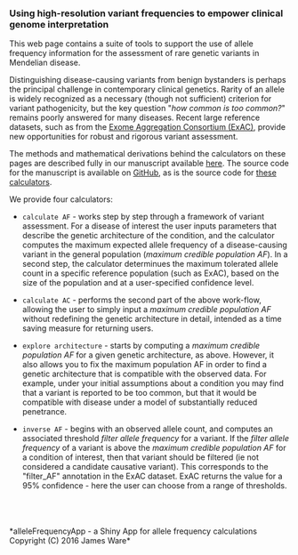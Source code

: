 ### Using high-resolution variant frequencies to empower clinical genome interpretation  

This web page contains a suite of tools to support the use of allele frequency information for the assessment of rare genetic variants in Mendelian disease.

Distinguishing disease-causing variants from benign bystanders is perhaps the principal challenge in contemporary clinical genetics. Rarity of an allele is widely recognized as a necessary (though not sufficient) criterion for variant pathogenicity, but the key question "*how common is too common?*" remains poorly answered for many diseases. Recent large reference datasets, such as from the [Exome Aggregation Consortium (ExAC)](exac.broadinstitute.org), provide new opportunities for robust and rigorous variant assessment.

The methods and mathematical derivations behind the calculators on these pages are described fully in our manuscript available [here](insertLink).  The source code for the manuscript is available on [GitHub](insertlink), as is the source code for [these calculators](https://github.com/jamesware/alleleFrequencyApp).

We provide four calculators:

- `calculate AF` - works step by step through a framework of variant assessment.  For a disease of interest the user inputs parameters that describe the genetic architecture of the condition, and the calculator computes the maximum expected allele frequency of a disease-causing variant in the general population (*maximum credible population AF*). In a second step, the calculator determinues the maximum tolerated allele count in a specific reference population (such as ExAC), based on the size of the population and at a user-specified confidence level.  

- `calculate AC` - performs the second part of the above work-flow, allowing the user to simply input a *maximum credible population AF* without redefining the genetic architecture in detail, intended as a time saving measure for returning users.  

- `explore architecture` - starts by computing a *maximum credible population AF* for a given genetic architecture, as above.  However, it also allows you to fix the maximum population AF in order to find a genetic architecture that is compatible with the observed data.  For example, under your initial assumptions about a condition you may find that a variant is reported to be too common, but that it would be compatible with disease under a model of substantially reduced penetrance.  

- `inverse AF` - begins with an observed allele count, and computes an associated threshold *filter allele frequency* for a variant.  If the *filter allele frequency* of a variant is above the *maximum credible population AF* for a condition of interest, then that variant should be filtered (ie not considered a candidate causative variant).  This corresponds to the "filter_AF" annotation in the ExAC dataset.  ExAC returns the value for a 95% confidence - here the user can choose from a range of thresholds.
<br>
<br>
<br>
*alleleFrequencyApp - a Shiny App for allele frequency calculations Copyright (C) 2016 James Ware*